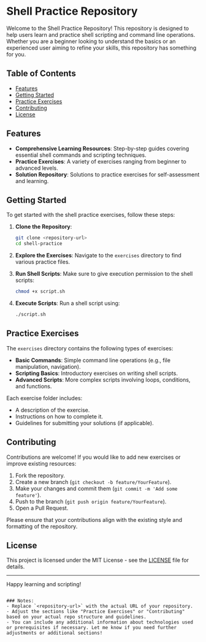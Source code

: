 # Shell Practice Repository

Welcome to the Shell Practice Repository! This repository is designed to help users learn and practice shell scripting and command line operations. Whether you are a beginner looking to understand the basics or an experienced user aiming to refine your skills, this repository has something for you.

## Table of Contents

- [Features](#features)
- [Getting Started](#getting-started)
- [Practice Exercises](#practice-exercises)
- [Contributing](#contributing)
- [License](#license)
  
## Features

- **Comprehensive Learning Resources**: Step-by-step guides covering essential shell commands and scripting techniques.
- **Practice Exercises**: A variety of exercises ranging from beginner to advanced levels.
- **Solution Repository**: Solutions to practice exercises for self-assessment and learning.

## Getting Started

To get started with the shell practice exercises, follow these steps:

1. **Clone the Repository**:
   ```bash
   git clone <repository-url>
   cd shell-practice
   ```

2. **Explore the Exercises**:
   Navigate to the `exercises` directory to find various practice files.

3. **Run Shell Scripts**:
   Make sure to give execution permission to the shell scripts:
   ```bash
   chmod +x script.sh
   ```

4. **Execute Scripts**:
   Run a shell script using:
   ```bash
   ./script.sh
   ```

## Practice Exercises

The `exercises` directory contains the following types of exercises:

- **Basic Commands**: Simple command line operations (e.g., file manipulation, navigation).
- **Scripting Basics**: Introductory exercises on writing shell scripts.
- **Advanced Scripts**: More complex scripts involving loops, conditions, and functions.

Each exercise folder includes:

- A description of the exercise.
- Instructions on how to complete it.
- Guidelines for submitting your solutions (if applicable).

## Contributing

Contributions are welcome! If you would like to add new exercises or improve existing resources:

1. Fork the repository.
2. Create a new branch (`git checkout -b feature/YourFeature`).
3. Make your changes and commit them (`git commit -m 'Add some feature'`).
4. Push to the branch (`git push origin feature/YourFeature`).
5. Open a Pull Request.

Please ensure that your contributions align with the existing style and formatting of the repository.

## License

This project is licensed under the MIT License - see the [LICENSE](LICENSE) file for details.

---

Happy learning and scripting!
```

### Notes:
- Replace `<repository-url>` with the actual URL of your repository.
- Adjust the sections like "Practice Exercises" or "Contributing" based on your actual repo structure and guidelines.
- You can include any additional information about technologies used or prerequisites if necessary. Let me know if you need further adjustments or additional sections!
